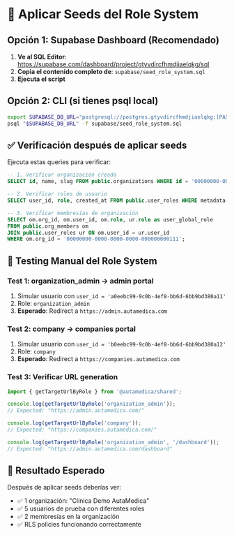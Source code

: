 # 🌱 Aplicar Seeds del Role System

## Opción 1: Supabase Dashboard (Recomendado)

1. **Ve al SQL Editor**: https://supabase.com/dashboard/project/gtyvdircfhmdjiaelqkg/sql
2. **Copia el contenido completo de**: `supabase/seed_role_system.sql`
3. **Ejecuta el script**

## Opción 2: CLI (si tienes psql local)

```bash
export SUPABASE_DB_URL="postgresql://postgres.gtyvdircfhmdjiaelqkg:[PASSWORD]@aws-0-us-east-1.pooler.supabase.com:6543/postgres"
psql "$SUPABASE_DB_URL" -f supabase/seed_role_system.sql
```

## ✅ Verificación después de aplicar seeds

Ejecuta estas queries para verificar:

```sql
-- 1. Verificar organización creada
SELECT id, name, slug FROM public.organizations WHERE id = '00000000-0000-0000-0000-000000000111';

-- 2. Verificar roles de usuario
SELECT user_id, role, created_at FROM public.user_roles WHERE metadata->>'seed' = 'true' ORDER BY role;

-- 3. Verificar membresías de organización
SELECT om.org_id, om.user_id, om.role, ur.role as user_global_role
FROM public.org_members om
JOIN public.user_roles ur ON om.user_id = ur.user_id
WHERE om.org_id = '00000000-0000-0000-0000-000000000111';
```

## 🧪 Testing Manual del Role System

### Test 1: organization_admin → admin portal
1. Simular usuario con `user_id = 'a0eebc99-9c0b-4ef8-bb6d-6bb9bd380a11'`
2. Role: `organization_admin`
3. **Esperado**: Redirect a `https://admin.autamedica.com`

### Test 2: company → companies portal
1. Simular usuario con `user_id = 'b0eebc99-9c0b-4ef8-bb6d-6bb9bd380a12'`
2. Role: `company`
3. **Esperado**: Redirect a `https://companies.autamedica.com`

### Test 3: Verificar URL generation
```typescript
import { getTargetUrlByRole } from '@autamedica/shared';

console.log(getTargetUrlByRole('organization_admin'));
// Expected: "https://admin.autamedica.com/"

console.log(getTargetUrlByRole('company'));
// Expected: "https://companies.autamedica.com/"

console.log(getTargetUrlByRole('organization_admin', '/dashboard'));
// Expected: "https://admin.autamedica.com/dashboard"
```

## 🎯 Resultado Esperado

Después de aplicar seeds deberías ver:
- ✅ 1 organización: "Clínica Demo AutaMedica"
- ✅ 5 usuarios de prueba con diferentes roles
- ✅ 2 membresías en la organización
- ✅ RLS policies funcionando correctamente